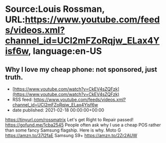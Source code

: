 # Source:Louis Rossman, URL:https://www.youtube.com/feeds/videos.xml?channel_id=UCl2mFZoRqjw_ELax4Yisf6w, language:en-US

## Why I love my cheap phone: not sponsored, just truth.
 - [https://www.youtube.com/watch?v=CkEV4sZQFzk](https://www.youtube.com/watch?v=CkEV4sZQFzk)
 - RSS feed: https://www.youtube.com/feeds/videos.xml?channel_id=UCl2mFZoRqjw_ELax4Yisf6w
 - date published: 2021-02-18 00:00:00+00:00

https://tinyurl.com/rossmatrix
Let's get Right to Repair passed! https://gofund.me/1cba2545
People often ask why I use a cheap POS rather than some fancy Samsung flagship. Here is why. 
Moto G https://amzn.to/37l2faE
Samsung S9+ https://amzn.to/2Zr2AUW


